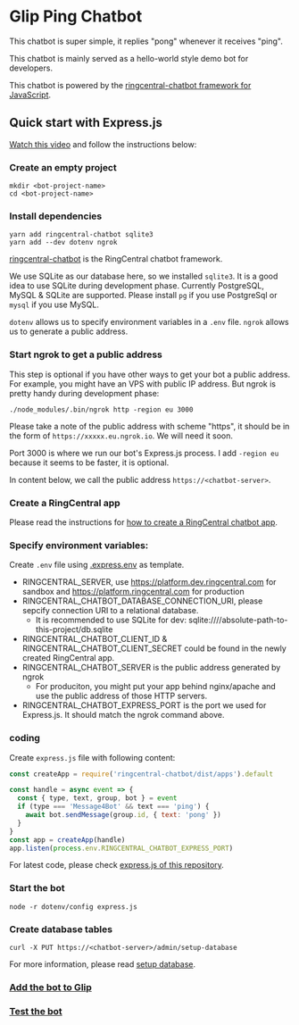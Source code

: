 # Glip Ping Chatbot

This chatbot is super simple, it replies "pong" whenever it receives "ping".

This chatbot is mainly served as a hello-world style demo bot for developers.

This chatbot is powered by the [ringcentral-chatbot framework for JavaScript](https://github.com/tylerlong/ringcentral-chatbot-js).


## Quick start with Express.js

[Watch this video](https://youtu.be/CR66cwHvsOI) and follow the instructions below:


### Create an empty project

```
mkdir <bot-project-name>
cd <bot-project-name>
```


### Install dependencies

```
yarn add ringcentral-chatbot sqlite3
yarn add --dev dotenv ngrok
```

[ringcentral-chatbot](https://github.com/tylerlong/ringcentral-chatbot-js) is the RingCentral chatbot framework.

We use SQLite as our database here, so we installed `sqlite3`. It is a good idea to use SQLite during development phase.
Currently PostgreSQL, MySQL & SQLite are supported. Please install `pg` if you use PostgreSql or `mysql` if you use MySQL.

`dotenv` allows us to specify environment variables in a `.env` file. `ngrok` allows us to generate a public address.


### Start ngrok to get a public address

This step is optional if you have other ways to get your bot a public address. For example, you might have an VPS with public IP address. But ngrok is pretty handy during development phase:

```
./node_modules/.bin/ngrok http -region eu 3000
```

Please take a note of the public address with scheme "https", it should be in the form of `https://xxxxx.eu.ngrok.io`. We will need it soon.

Port 3000 is where we run our bot's Express.js process. I add `-region eu` because it seems to be faster, it is optional.

In content below, we call the public address `https://<chatbot-server>`.


### Create a RingCentral app

Please read the instructions for [how to create a RingCentral chatbot app](https://github.com/tylerlong/ringcentral-chatbot-js#create-a-ringcentral-app).


### Specify environment variables:

Create `.env` file using [.express.env](https://github.com/tylerlong/ringcentral-chatbot-js/blob/master/.express.env) as template.

- RINGCENTRAL_SERVER, use https://platform.dev.ringcentral.com for sandbox and https://platform.ringcentral.com for production
- RINGCENTRAL_CHATBOT_DATABASE_CONNECTION_URI, please sepcify connection URI to a relational database.
    - It is recommended to use SQLite for dev: sqlite:////absolute-path-to-this-project/db.sqlite
- RINGCENTRAL_CHATBOT_CLIENT_ID & RINGCENTRAL_CHATBOT_CLIENT_SECRET could be found in the newly created RingCentral app.
- RINGCENTRAL_CHATBOT_SERVER is the public address generated by ngrok
    - For produciton, you might put your app behind nginx/apache and use the public address of those HTTP servers.
- RINGCENTRAL_CHATBOT_EXPRESS_PORT is the port we used for Express.js. It should match the ngrok command above.


### coding

Create `express.js` file with following content:

```js
const createApp = require('ringcentral-chatbot/dist/apps').default

const handle = async event => {
  const { type, text, group, bot } = event
  if (type === 'Message4Bot' && text === 'ping') {
    await bot.sendMessage(group.id, { text: 'pong' })
  }
}
const app = createApp(handle)
app.listen(process.env.RINGCENTRAL_CHATBOT_EXPRESS_PORT)
```

For latest code, please check [express.js of this repository](./express.js).


### Start the bot

```
node -r dotenv/config express.js
```


### Create database tables

```
curl -X PUT https://<chatbot-server>/admin/setup-database
```

For more information, please read [setup database](https://github.com/tylerlong/ringcentral-chatbot-js#setup-database).


### [Add the bot to Glip](https://github.com/tylerlong/glip-ping-chatbot/tree/master#add-the-bot-to-glip)


### [Test the bot](https://github.com/tylerlong/glip-ping-chatbot/tree/master#test-the-bot)
